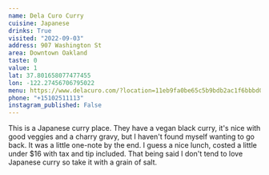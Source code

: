 ```yaml
---
name: Dela Curo Curry
cuisine: Japanese
drinks: True
visited: "2022-09-03"
address: 907 Washington St
area: Downtown Oakland
taste: 0
value: 1
lat: 37.801658077477455
lon: -122.27456706795022
menu: https://www.delacuro.com/?location=11eb9fa0be65c5b9bdb2ac1f6bbbd01e
phone: "+15102511113"
instagram_published: False
---
```


This is a Japanese curry place. They have a vegan black curry, it's nice with good veggies and a charry gravy, but I haven't found myself wanting to go back. It was a little one-note by the end. I guess a nice lunch, costed a little under $16 with tax and tip included. That being said I don't tend to love Japanese curry so take it with a grain of salt.
